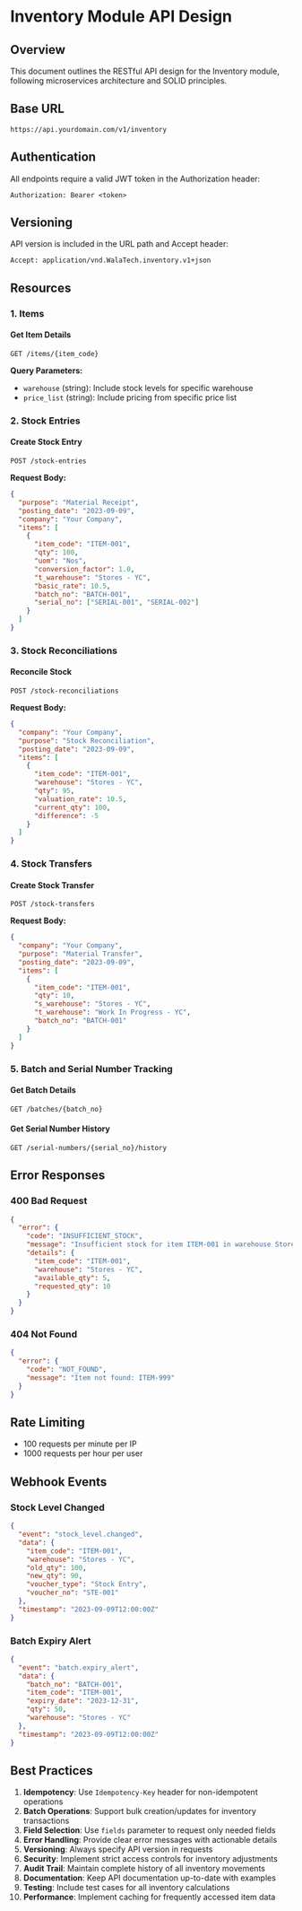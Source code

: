 # Inventory Module API Design

## Overview
This document outlines the RESTful API design for the Inventory module, following microservices architecture and SOLID principles.

## Base URL
```
https://api.yourdomain.com/v1/inventory
```

## Authentication
All endpoints require a valid JWT token in the Authorization header:
```
Authorization: Bearer <token>
```

## Versioning
API version is included in the URL path and Accept header:
```
Accept: application/vnd.WalaTech.inventory.v1+json
```

## Resources

### 1. Items

#### Get Item Details
```http
GET /items/{item_code}
```

**Query Parameters:**
- `warehouse` (string): Include stock levels for specific warehouse
- `price_list` (string): Include pricing from specific price list

### 2. Stock Entries

#### Create Stock Entry
```http
POST /stock-entries
```

**Request Body:**
```json
{
  "purpose": "Material Receipt",
  "posting_date": "2023-09-09",
  "company": "Your Company",
  "items": [
    {
      "item_code": "ITEM-001",
      "qty": 100,
      "uom": "Nos",
      "conversion_factor": 1.0,
      "t_warehouse": "Stores - YC",
      "basic_rate": 10.5,
      "batch_no": "BATCH-001",
      "serial_no": ["SERIAL-001", "SERIAL-002"]
    }
  ]
}
```

### 3. Stock Reconciliations

#### Reconcile Stock
```http
POST /stock-reconciliations
```

**Request Body:**
```json
{
  "company": "Your Company",
  "purpose": "Stock Reconciliation",
  "posting_date": "2023-09-09",
  "items": [
    {
      "item_code": "ITEM-001",
      "warehouse": "Stores - YC",
      "qty": 95,
      "valuation_rate": 10.5,
      "current_qty": 100,
      "difference": -5
    }
  ]
}
```

### 4. Stock Transfers

#### Create Stock Transfer
```http
POST /stock-transfers
```

**Request Body:**
```json
{
  "company": "Your Company",
  "purpose": "Material Transfer",
  "posting_date": "2023-09-09",
  "items": [
    {
      "item_code": "ITEM-001",
      "qty": 10,
      "s_warehouse": "Stores - YC",
      "t_warehouse": "Work In Progress - YC",
      "batch_no": "BATCH-001"
    }
  ]
}
```

### 5. Batch and Serial Number Tracking

#### Get Batch Details
```http
GET /batches/{batch_no}
```

#### Get Serial Number History
```http
GET /serial-numbers/{serial_no}/history
```

## Error Responses

### 400 Bad Request
```json
{
  "error": {
    "code": "INSUFFICIENT_STOCK",
    "message": "Insufficient stock for item ITEM-001 in warehouse Stores - YC",
    "details": {
      "item_code": "ITEM-001",
      "warehouse": "Stores - YC",
      "available_qty": 5,
      "requested_qty": 10
    }
  }
}
```

### 404 Not Found
```json
{
  "error": {
    "code": "NOT_FOUND",
    "message": "Item not found: ITEM-999"
  }
}
```

## Rate Limiting
- 100 requests per minute per IP
- 1000 requests per hour per user

## Webhook Events

### Stock Level Changed
```json
{
  "event": "stock_level.changed",
  "data": {
    "item_code": "ITEM-001",
    "warehouse": "Stores - YC",
    "old_qty": 100,
    "new_qty": 90,
    "voucher_type": "Stock Entry",
    "voucher_no": "STE-001"
  },
  "timestamp": "2023-09-09T12:00:00Z"
}
```

### Batch Expiry Alert
```json
{
  "event": "batch.expiry_alert",
  "data": {
    "batch_no": "BATCH-001",
    "item_code": "ITEM-001",
    "expiry_date": "2023-12-31",
    "qty": 50,
    "warehouse": "Stores - YC"
  },
  "timestamp": "2023-09-09T12:00:00Z"
}
```

## Best Practices

1. **Idempotency**: Use `Idempotency-Key` header for non-idempotent operations
2. **Batch Operations**: Support bulk creation/updates for inventory transactions
3. **Field Selection**: Use `fields` parameter to request only needed fields
4. **Error Handling**: Provide clear error messages with actionable details
5. **Versioning**: Always specify API version in requests
6. **Security**: Implement strict access controls for inventory adjustments
7. **Audit Trail**: Maintain complete history of all inventory movements
8. **Documentation**: Keep API documentation up-to-date with examples
9. **Testing**: Include test cases for all inventory calculations
10. **Performance**: Implement caching for frequently accessed item data
